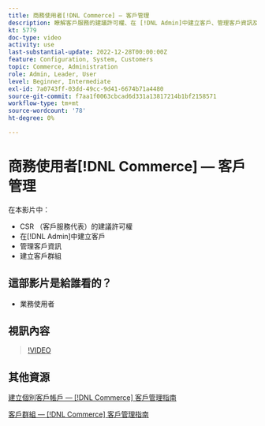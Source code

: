 ```yaml
---
title: 商務使用者[!DNL Commerce] — 客戶管理
description: 瞭解客戶服務的建議許可權、在 [!DNL Admin]中建立客戶、管理客戶資訊及建立客戶群組。
kt: 5779
doc-type: video
activity: use
last-substantial-update: 2022-12-28T00:00:00Z
feature: Configuration, System, Customers
topic: Commerce, Administration
role: Admin, Leader, User
level: Beginner, Intermediate
exl-id: 7a0743ff-03dd-49cc-9d41-6674b71a4480
source-git-commit: f7aa1f0063cbcad6d331a13817214b1bf2158571
workflow-type: tm+mt
source-wordcount: '78'
ht-degree: 0%

---
```


# 商務使用者[!DNL Commerce] — 客戶管理

在本影片中：

- CSR （客戶服務代表）的建議許可權
- 在[!DNL Admin]中建立客戶
- 管理客戶資訊
- 建立客戶群組

## 這部影片是給誰看的？

- 業務使用者

## 視訊內容

>[!VIDEO](https://video.tv.adobe.com/v/36189?quality=12&learn=on)

## 其他資源

[建立個別客戶帳戶 —  [!DNL Commerce] 客戶管理指南](https://experienceleague.adobe.com/docs/commerce-admin/customers/customer-accounts/account-create.html)

[客戶群組 —  [!DNL Commerce] 客戶管理指南](https://experienceleague.adobe.com/docs/commerce-admin/customers/customers-menu/customer-groups.html)
